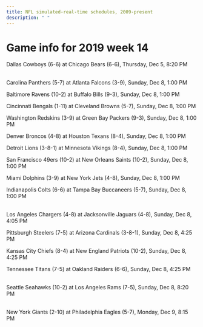 ```yaml
---
title: NFL simulated-real-time schedules, 2009-present
description: " "
---
```


# Game info for 2019 week 14

Dallas Cowboys (6-6) at Chicago Bears (6-6), Thursday, Dec 5, 8:20 PM

<br/>Carolina Panthers (5-7) at Atlanta Falcons (3-9), Sunday, Dec 8, 1:00 PM

Baltimore Ravens (10-2) at Buffalo Bills (9-3), Sunday, Dec 8, 1:00 PM

Cincinnati Bengals (1-11) at Cleveland Browns (5-7), Sunday, Dec 8, 1:00 PM

Washington Redskins (3-9) at Green Bay Packers (9-3), Sunday, Dec 8, 1:00 PM

Denver Broncos (4-8) at Houston Texans (8-4), Sunday, Dec 8, 1:00 PM

Detroit Lions (3-8-1) at Minnesota Vikings (8-4), Sunday, Dec 8, 1:00 PM

San Francisco 49ers (10-2) at New Orleans Saints (10-2), Sunday, Dec 8, 1:00 PM

Miami Dolphins (3-9) at New York Jets (4-8), Sunday, Dec 8, 1:00 PM

Indianapolis Colts (6-6) at Tampa Bay Buccaneers (5-7), Sunday, Dec 8, 1:00 PM

<br/>Los Angeles Chargers (4-8) at Jacksonville Jaguars (4-8), Sunday, Dec 8, 4:05 PM

Pittsburgh Steelers (7-5) at Arizona Cardinals (3-8-1), Sunday, Dec 8, 4:25 PM

Kansas City Chiefs (8-4) at New England Patriots (10-2), Sunday, Dec 8, 4:25 PM

Tennessee Titans (7-5) at Oakland Raiders (6-6), Sunday, Dec 8, 4:25 PM

<br/>Seattle Seahawks (10-2) at Los Angeles Rams (7-5), Sunday, Dec 8, 8:20 PM

<br/>New York Giants (2-10) at Philadelphia Eagles (5-7), Monday, Dec 9, 8:15 PM

